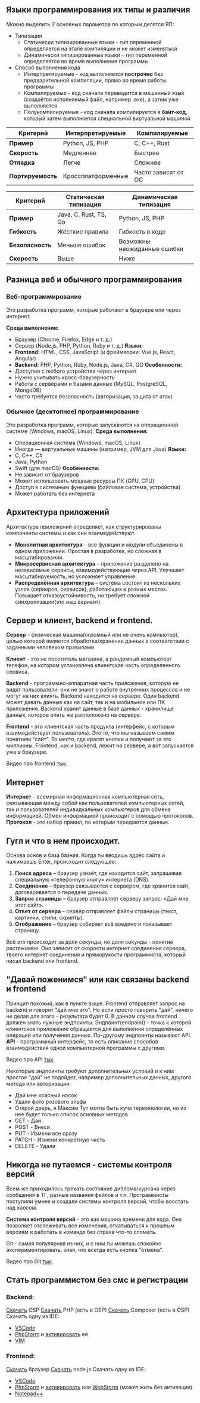 ## Языки программирования их типы и различия
Можно выделить 2 основных параметра по которым делятся ЯП:
- Типизация
	- Статически типизированные языки - тип переменной определяется на этапе компиляции и не может изменяться
	- Динамически типизированные языки - тип переменной определяется во время выполнения программы
- Способ выполнения кода
	- Интерпретируемые - код выполняется **построчно** без предварительной компиляции, прямо во время работы программы
	- Компилируемые - код сначала переводится в машинный язык (создаётся исполняемый файл, например .exe), а затем уже выполняется
	- Полукомпилируемые - код сначала компилируется в **байт-код**, который затем выполняется специальной виртуальной машиной

| Критерий          | Интерпретируемые   | Компилируемые       |
| ----------------- | ------------------ | ------------------- |
| **Пример**        | Python, JS, PHP    | C, C++, Rust        |
| **Скорость**      | Медленнее          | Быстрее             |
| **Отладка**       | Легче              | Сложнее             |
| **Портируемость** | Кроссплатформенные | Часто зависят от ОС |

| Критерий         | Статическая типизация | Динамическая типизация      |
| ---------------- | --------------------- | --------------------------- |
| **Пример**       | Java, C, Rust, TS, Go | Python, JS, PHP             |
| **Гибкость**     | Жёсткие правила       | Гибкость в коде             |
| **Безопасность** | Меньше ошибок         | Возможны неожиданные ошибки |
| **Скорость**     | Выше                  | Ниже                        |
## Разница веб и обычного программирования
### Веб-программирование
Это разработка программ, которые работают в браузере или через интернет.

**Среда выполнения:**
- Браузер (Chrome, Firefox, Edge и т. д.)
- Сервер (Node.js, PHP, Python, Ruby и т. д.)
**Языки:**
- **Frontend:** HTML, CSS, JavaScript (и фреймворки: Vue.js, React, Angular)
- **Backend:** PHP, Python, Ruby, Node.js, Java, C#, GO
**Особенности:**
- Доступно с любого устройства через интернет
- Нужно учитывать кросс-браузерность
- Работа с серверами и базами данных (MySQL, PostgreSQL, MongoDB)
- Часто требуется безопасность (авторизация, защита от атак)

### Обычное (десктопное) программирование
Это разработка программ, которые запускаются на операционной системе (Windows, macOS, Linux).
**Среда выполнения:**
- Операционная система (Windows, macOS, Linux)
- Иногда — виртуальные машины (например, JVM для Java)
**Языки:**
- C, C++, C#
- Java, Python
- Swift (для macOS)
**Особенности:**
- Не зависит от браузеров
- Может использовать мощные ресурсы ПК (GPU, CPU)
- Доступ к системным функциям (файловая система, устройства)
- Может работать без интернета

## Архитектура приложений
Архитектура приложений определяет, как структурированы компоненты системы и как они взаимодействуют.
- **Монолитная архитектура** – все функции и модули объединены в одном приложении. Простая в разработке, но сложная в масштабировании.
- **Микросервисная архитектура** – приложение разделено на независимые сервисы, взаимодействующие через API. Улучшает масштабируемость, но усложняет управление.
- **Распределённая архитектура** – система состоит из нескольких узлов (серверов, сервисов), работающих в разных местах. Повышает отказоустойчивость, но требует сложной синхронизации(это наш вариант).
## Сервер и клиент, backend и frontend.
**Сервер** - физическая машина(огромный или не очень компьютер), целью которой является обработка/хранение данных в соответствии с заданными человеком правилами.

**Клиент** - это не посетитель магазина, а рандомный компьютер/телефон, на котором установлена клиентская часть определенного сервиса.

**Backend** - программно-аппаратная часть приложения, которую не видят пользователи: они не знают о работе внутренних процессов и не могут на них влиять. Backend находится на сервере. Один backend может давать данные как на сайт, так и на мобильное или ПК приложение. Backend хранит данные в базе данных - хранилище данных, которое опять же расположено на сервере.

**Frontend** - это клиентская часть продукта (интерфейс, с которым взаимодействует пользователь). Это то, что мы называем самим понятием "сайт". То место, где красят кнопки и получают за это миллионы. Frontend, как и backend, лежит на сервере, а вот запускается уже в браузере. 

Видео про frontend [тык](https://www.youtube.com/watch?v=yO3Ep_bQYgw&ab_channel=MerionAcademy).
## Интернет
**Интернет** - всемирная информационная компьютерная сеть, связывающая между собой как пользователей компьютерных сетей, так и пользователей индивидуальных компьютеров для обмена информацией.
Обмен информацией происходит с помощью протоколов. 
**Протокол** - это набор правил, по которым передаются данные.
## Гугл и что в нем происходит.
Основа основ и база базная. Когда ты вводишь адрес сайта и нажимаешь Enter, происходит следующее:
1. **Поиск адреса** – браузер узнаёт, где находится сайт, запрашивая специальную «телефонную книгу» интернета (DNS).
2. **Соединение** – браузер связывается с сервером, где хранится сайт, договаривается о передаче данных.
3. **Запрос страницы** – браузер отправляет серверу запрос: «Дай мне этот сайт».
4. **Ответ от сервера** – сервер отправляет файлы страницы (текст, картинки, стили, скрипты).
5. **Отображение** – браузер собирает всё воедино и показывает страницу.

Всё это происходит за доли секунды, но доля секунды - понятие растяжимое. Оно зависит от скорости интернет соединения сервера, твоего интернет соединения и пряморукости программиста, который писал backend или frontend.

## "Давай поженимся" или как связаны backend и frontend
Принцип похожий, как в пункте выше. Frontend отправляет запрос на backend и говорит "дай мне это". Но если просто говорить "дай", ничего не делая для этого - результата будет 0. В данном случае frontend должен знать нужные эндпоинты.
Эндпоинт(endpoint) - точка к которой клиентское приложение обращается для выполнения определённых операций или получения данных. По-другому эндпоинты называют API.
**API** - программный интерфейс, то есть описание способов взаимодействия одной компьютерной программы с другими.

Видео про API [тык](https://www.youtube.com/watch?v=fXa_2rllZTI&ab_channel=MerionAcademy).

Некоторые эндпоинты требуют дополнительных условий и к ним простое "дай" не подойдет, например дополнительных данных, другого метода или авторизации:
- Дай мне красный носок
- Удали фото розового эльфа
- Открой дверь, я Максим
Тут могла быть куча терминологии, но из нее будет только список основных методов
- GET - Дай
- POST - Внеси
- PUT - Измени все сразу
- PATCH - Измени конкретную часть
- DELETE - Удали

## Никогда не путаемся - системы контроля версий
Всем же приходилось трекать состояние диплома/курсача через сообщения в ТГ, разные названия файлов и т.п. Программисты поступили умнее и создали системы контроля версий, чтобы восстать над хаосом. 

**Система контроля версий** - это как машина времени для кода. Она позволяет отслеживать все изменения, откатываться к прошлым версиям и работать в команде без страха что-то сломать.

Git - самая популярная из них, и с ним ты можешь спокойно экспериментировать, зная, что всегда есть кнопка "отмена".

Видео про Git [тык](https://www.youtube.com/watch?v=EeARyFrZsnU&t=124s&ab_channel=MerionAcademy).

## Стать программистом без смс и регистрации
### Backend:
[Скачать](https://www.softportal.com/software-48607-open-server.html) OSP
[Скачать](https://www.php.net/) PHP (есть в OSP)
[Скачать](https://getcomposer.org/) Composer (есть в OSP)
Скачать одну из IDE:
- [VSCode](https://code.visualstudio.com/)
- [PhpStorm](https://www.jetbrains.com/ru-ru/phpstorm/) и [активировать](https://3.jetbra.in/) её
- [VIM](https://www.vim.org/download.php) 
### Frontend:
[Скачать](https://www.google.com/intl/ru_ru/chrome/) браузер
[Скачать](https://nodejs.org/en/) node.js
Скачать одну из IDE:
- [VSCode](https://code.visualstudio.com/)
- [PhpStorm](https://www.jetbrains.com/ru-ru/phpstorm/) и [активировать](https://3.jetbra.in/) или [WebStorm](https://www.jetbrains.com/ru-ru/webstorm/) (может жить без активации)
- [Notepad++](https://www.softportal.com/en/notepad/windows/software) 
